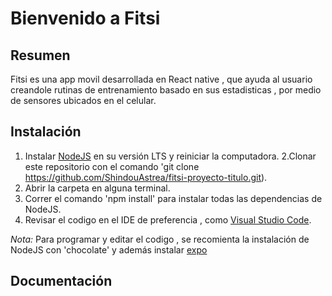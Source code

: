 # Bienvenido a Fitsi
## Resumen
 Fitsi es una app movil desarrollada en React native , que ayuda al usuario creandole rutinas de entrenamiento basado en sus estadisticas , por medio de sensores ubicados en el celular.
## Instalación
1. Instalar [NodeJS](https://nodejs.org/en/download/) en su versión LTS y reiniciar la computadora.
2.Clonar este repositorio  con el comando 'git clone https://github.com/ShindouAstrea/fitsi-proyecto-titulo.git).
3. Abrir la carpeta en alguna terminal.
4. Correr el comando 'npm install' para instalar todas las dependencias de NodeJS.
5. Revisar el codigo en el IDE de preferencia , como [Visual Studio Code](https://code.visualstudio.com/).

*Nota:* Para programar y editar el codigo , se recomienta la instalación de NodeJS con 'chocolate' y además instalar [expo](https://docs.expo.dev/)

## Documentación
